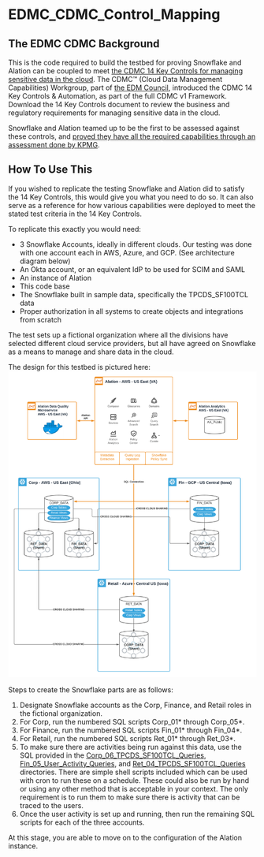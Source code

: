 # EDMC_CDMC_Control_Mapping

## The EDMC CDMC Background
This is the code required to build the testbed for proving Snowflake and Alation can be coupled to meet [the CDMC 14 Key Controls for managing sensitive data in the cloud](https://edmcouncil.org/page/cdmc-14-key-controls-and-automation). The CDMC™ (Cloud Data Management Capabilities) Workgroup, part of [the EDM Council](https://edmcouncil.org/page/aboutedmcouncilrevi), introduced the CDMC 14 Key Controls & Automation, as part of the full CDMC v1 Framework. Download the 14 Key Controls document to review the business and regulatory requirements for managing sensitive data in the cloud.

Snowflake and Alation teamed up to be the first to be assessed against these controls, and [proved they have all the required capabilities through an assessment done by KPMG](https://investors.snowflake.com/news/news-details/2021/Snowflake-Achieves-First-Cloud-Data-Management-Capabilities-CDMC-Assessment/default.aspx). 

## How To Use This
If you wished to replicate the testing Snowflake and Alation did to satisfy the 14 Key Controls, this would give you what you need to do so. It can also serve as a reference for how various capabilities were deployed to meet the stated test criteria in the 14 Key Controls. 

To replicate this exactly you would need:
* 3 Snowflake Accounts, ideally in different clouds. Our testing was done with one account each in AWS, Azure, and GCP. (See architecture diagram below)
* An Okta account, or an equivalent IdP to be used for SCIM and SAML
* An instance of Alation 
* This code base
* The Snowflake built in sample data, specifically the TPCDS_SF100TCL data
* Proper authorization in all systems to create objects and integrations from scratch

The test sets up a fictional organization where all the divisions have selected different cloud service providers, but all have agreed on Snowflake as a means to manage and share data in the cloud. 

The design for this testbed is pictured here:
![CDMC Arch with Alation & Snowflake](./CDMC_Arch_with_Alation_Snowflake.png "CDMC Arch with Alation & Snowflake")

Steps to create the Snowflake parts are as follows:
1. Designate Snowflake accounts as the Corp, Finance, and Retail roles in the fictional organization. 
2. For Corp, run the numbered SQL scripts Corp_01* through Corp_05*. 
3. For Finance, run the numbered SQL scripts Fin_01* through Fin_04*.
4. For Retail, run the numbered SQL scripts Ret_01* through Ret_03*.
5. To make sure there are activities being run against this data, use the SQL provided in the [Corp_06_TPCDS_SF100TCL_Queries](Corp_06_TPCDS_SF100TCL_Queries), [Fin_05_User_Activity_Queries](Fin_05_User_Activity_Queries), and [Ret_04_TPCDS_SF100TCL_Queries](Ret_04_TPCDS_SF100TCL_Queries) directories. There are simple shell scripts included which can be used with cron to run these on a schedule. These could also be run by hand or using any other method that is acceptable in your context. The only requirement is to run them to make sure there is activity that can be traced to the users. 
6. Once the user activity is set up and running, then run the remaining SQL scripts for each of the three accounts. 

At this stage, you are able to move on to the configuration of the Alation instance. 